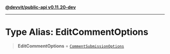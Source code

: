 [**@devvit/public-api v0.11.20-dev**](../../README.md)

---

# Type Alias: EditCommentOptions

> **EditCommentOptions** = [`CommentSubmissionOptions`](CommentSubmissionOptions.md)
